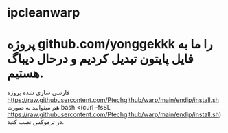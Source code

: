 # ipcleanwarp

# پروژه github.com/yonggekkk را ما به فایل پایتون تبدیل کردیم و درحال دیباگ هستیم.

فارسی سازی شده پروژه https://raw.githubusercontent.com/Ptechgithub/warp/main/endip/install.sh هم میتوانید به صورت 
bash <(curl -fsSL https://raw.githubusercontent.com/Ptechgithub/warp/main/endip/install.sh)
در ترموکس نصب کنید.
